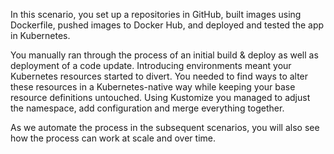 In this scenario, you set up a repositories in GitHub, built images using Dockerfile, pushed images to Docker Hub, and deployed and tested the app in Kubernetes.

You manually ran through the process of an initial build & deploy as well as deployment of a code update.
Introducing environments meant your Kubernetes resources started to divert.
You needed to find ways to alter these resources in a Kubernetes-native way while keeping your base resource definitions untouched.
Using Kustomize you managed to adjust the namespace, add configuration and merge everything together.

As we automate the process in the subsequent scenarios, you will also see how the process can work at scale and over time.
